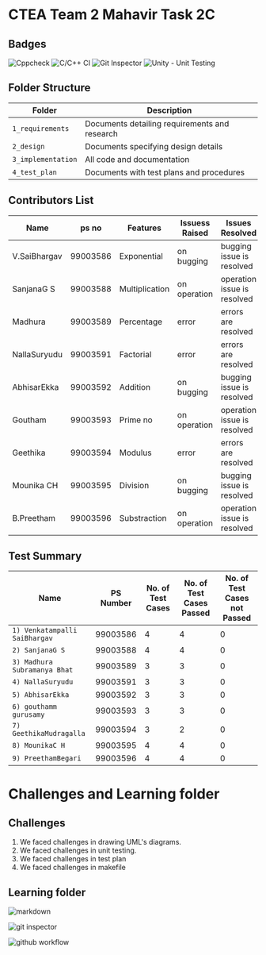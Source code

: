 # CTEA Team 2 Mahavir Task 2C

## Badges

![Cppcheck](https://github.com/99003592/Team2-TaskCalculator/workflows/Cppcheck/badge.svg)    ![C/C++ CI](https://github.com/99003592/Team2-TaskCalculator/workflows/C/C++%20CI/badge.svg)   ![Git Inspector](https://github.com/99003592/Team2-TaskCalculator/workflows/Git%20Inspector/badge.svg)   ![Unity - Unit Testing](https://github.com/99003592/Team2-TaskCalculator/workflows/Unity%20-%20Unit%20Testing/badge.svg)

## Folder Structure
Folder             | Description
-------------------| -----------------------------------------
`1_requirements`   | Documents detailing requirements and research
`2_design`         | Documents specifying design details
`3_implementation` | All code and documentation
`4_test_plan`      | Documents with test plans and procedures

## Contributors List

**Name**      | **ps no**  | Features     |  Issuess Raised                                  |             Issues Resolved                            |
--------------|------------|--------------|--------------------------------------------------|--------------------------------------------------------|
V.SaiBhargav  |99003586    |Exponential   | on bugging                                       | bugging issue is resolved                              |
SanjanaG S    |99003588    |Multiplication| on operation                                     |operation issue is resolved                             |
Madhura       |99003589    |Percentage    | error                                            |errors are resolved                                     |
NallaSuryudu  |99003591    |Factorial     | error                                            |errors are resolved                                     |
AbhisarEkka   |99003592    |Addition      |on bugging                                        |bugging issue is resolved                               |
Goutham       |99003593    |Prime no      | on operation                                     |operation issue is resolved                             |
Geethika      |99003594    |Modulus       |error                                             |errors are resolved                                     |
Mounika CH    |99003595    |Division      |on bugging                                        |bugging issue is resolved                               |
B.Preetham    |99003596    |Substraction  |   on operation                                   |operation issue is resolved                             |




## Test Summary
Name                  | PS Number            | No. of Test Cases             | No. of Test Cases Passed          | No. of Test Cases not Passed 
----------------------|-------------------|------------------------------|----------------------------------|-------------------------------
`1) Venkatampalli SaiBhargav` | 99003586     | 4 | 4 | 0
`2) SanjanaG S`           | 99003588 | 4 | 4 | 0
`3) Madhura Subramanya Bhat` | 99003589 | 3 | 3 | 0
`4) NallaSuryudu`| 99003591 | 3 | 3 | 0
`5) AbhisarEkka` | 99003592  | 3 | 3 | 0
`6) gouthamm gurusamy`   | 99003593 | 3 | 3 | 0
`7) GeethikaMudragalla`  | 99003594  | 3 | 2 | 0
`8) MounikaC H` | 99003595  | 4 | 4 | 0
`9) PreethamBegari`  | 99003596  | 4 | 4 | 0


# Challenges and Learning folder
## Challenges

1. We faced challenges in drawing UML's diagrams.
2. We faced challenges in unit testing.
3. We faced challenges in test plan
4. We faced challenges in makefile

## Learning folder
![markdown](https://github.com/adam-p/markdown-here/wiki/Markdown-Cheatsheet#images)

![git inspector](https://github.com/ejwa/gitinspector.git)

![github workflow](https://docs.github.com/en/actions/learn-github-action) 

